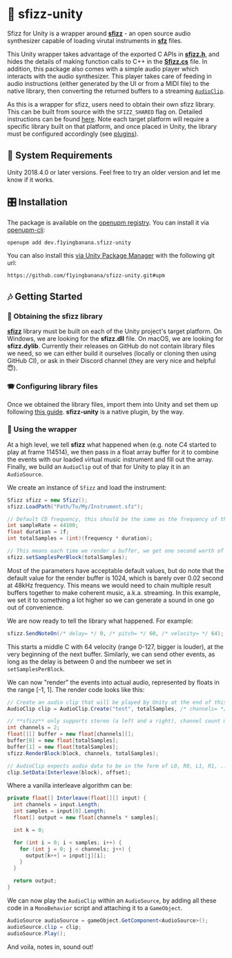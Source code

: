 # :musical_keyboard: sfizz-unity
Sfizz for Unity is a wrapper around [**sfizz**](https://github.com/sfztools/sfizz) - an open source audio synthesizer capable of loading virutal instruments in [**sfz**](https://sfzformat.com/) files.

This Unity wrapper takes advantage of the exported C APIs in [**sfizz.h**](https://github.com/sfztools/sfizz/blob/0eceacee861ee9328f07e8672ded3f79f792441e/src/sfizz.h), and hides the details of making function calls to C++ in the [**Sfizz.cs**](https://github.com/f1yingbanana/sfizz-unity/blob/master/Packages/sfizz-unity/Runtime/Sfizz.cs) file. In addition, this package also comes with a simple audio player which interacts with the audio synthesizer. This player takes care of feeding in audio instructions (either generated by the UI or from a MIDI file) to the native library, then converting the returned buffers to a streaming [`AudioClip`](https://docs.unity3d.com/ScriptReference/AudioClip.html).

As this is a wrapper for sfizz, users need to obtain their own sfizz library. This can be built from source with the `SFIZZ_SHARED` flag on. Detailed instructions can be found [here](https://github.com/sfztools/sfizz). Note each target platform will require a specific library built on that platform, and once placed in Unity, the library must be configured accordingly (see [plugins](https://docs.unity3d.com/Manual/Plugins.html)).

## :musical_score: System Requirements
Unity 2018.4.0 or later versions. Feel free to try an older version and let me know if it works.

## :control_knobs: Installation
The package is available on the [openupm registry](https://openupm.com/). You can install it via [openupm-cli](https://github.com/openupm/openupm-cli):
```
openupm add dev.f1yingbanana.sfizz-unity
```
You can also install this [via Unity Package Manager](https://docs.unity3d.com/Manual/upm-ui-giturl.html) with the following git url:
```
https://github.com/f1yingbanana/sfizz-unity.git#upm
```

## :notes: Getting Started
### :microphone: Obtaining the sfizz library
[**sfizz**](https://github.com/sfztools/sfizz) library must be built on each of the Unity project's target platform. On Windows, we are looking for the **sfizz.dll** file. On macOS, we are looking for **sfizz.dylib**. Currently their releases on GitHub do not contain library files we need, so we can either build it ourselves (locally or cloning then using GitHub CI), or ask in their Discord channel (they are very nice and helpful :innocent:).

### :accordion: Configuring library files
Once we obtained the library files, import them into Unity and set them up following [this guide](https://docs.unity3d.com/Manual/PluginInspector.html). **sfizz-unity** is a native plugin, by the way.

### :violin: Using the wrapper
At a high level, we tell **sfizz** what happened when (e.g. note C4 started to play at frame 114514), we then pass in a float array buffer for it to combine the events with our loaded virtual music instrument and fill out the array. Finally, we build an `AudioClip` out of that for Unity to play it in an `AudioSource`.

We create an instance of `Sfizz` and load the instrument:
```C#
Sfizz sfizz = new Sfizz();
sfizz.LoadPath("Path/To/My/Instrument.sfz");

// Default CD frequency, this should be the same as the frequency of the recorded samples of the virtual instrument.
int sampleRate = 44100;
float duration = 1f;
int totalSamples = (int)(frequency * duration);

// This means each time we render a buffer, we get one second worth of audio back, or in this case, 44100 samples.
sfizz.setSamplesPerBlock(totalSamples); 
```
Most of the parameters have acceptable default values, but do note that the default value for the render buffer is 1024, which is barely over 0.02 second at 48kHz frequency. This means we would need to chain multiple result buffers together to make coherent music, a.k.a. streaming. In this example, we set it to something a lot higher so we can generate a sound in one go out of convenience.

We are now ready to tell the library what happened. For example:
```C#
sfizz.SendNoteOn(/* delay= */ 0, /* pitch= */ 60, /* velocity= */ 64);
```
This starts a middle C with 64 velocity (range 0-127, bigger is louder), at the very beginning of the next buffer. Similarly, we can send other events, as long as the delay is between 0 and the numbeer we set in `setSamplesPerBlock`.

We can now "render" the events into actual audio, represented by floats in the range [-1, 1]. The render code looks like this:
```C#
// Create an audio clip that will be played by Unity at the end of this example.
AudioClip clip = AudioClip.Create("test", totalSamples, /* channels= */2, sampleRate, /* isStreaming= */ false);

// **sfizz** only supports stereo (a left and a right), channel count must be multiples of 2.
int channels = 2;
float[][] buffer = new float[channels][];
buffer[0] = new float[totalSamples];
buffer[1] = new float[totalSamples];
sfizz.RenderBlock(block, channels, totalSamples);

// AudioClip expects audio data to be in the form of L0, R0, L1, R1, ..., but sfizz returns us L0, L1, ..., R0, R1.
clip.SetData(Interleave(block), offset);
```
Where a vanilla interleave algorithm can be:
```C#
private float[] Interleave(float[][] input) {
  int channels = input.Length;
  int samples = input[0].Length;
  float[] output = new float[channels * samples];

  int k = 0;

  for (int i = 0; i < samples; i++) {
    for (int j = 0; j < channels; j++) {
      output[k++] = input[j][i];
    }
  }

  return output;
}
```

We can now play the `AudioClip` within an `AudioSource`, by adding all these code in a `MonoBehavior` script and attaching it to a `GameObject`.
```C#
AudioSource audioSource = gameObject.GetComponent<AudioSource>();
audioSource.clip = clip;
audioSource.Play();
```
And voila, notes in, sound out!
